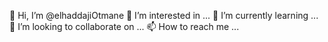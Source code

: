 
👋 Hi, I’m @elhaddajiOtmane
👀 I’m interested in ...
🌱 I’m currently learning ...
💞️ I’m looking to collaborate on ...
📫 How to reach me ...
